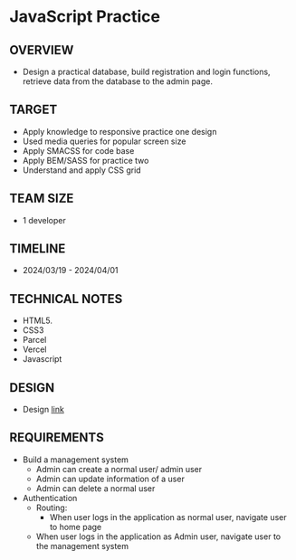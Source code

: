 # JavaScript Practice

## OVERVIEW

- Design a practical database, build registration and login functions, retrieve data from the database to the admin page.

## TARGET

- Apply knowledge to responsive practice one design
- Used media queries for popular screen size
- Apply SMACSS for code base
- Apply BEM/SASS for practice two
- Understand and apply CSS grid

## TEAM SIZE

- 1 developer

## TIMELINE

- 2024/03/19 -  2024/04/01

## TECHNICAL NOTES

- HTML5.
- CSS3
- Parcel
- Vercel
- Javascript

## DESIGN

- Design [link](<https://www.figma.com/file/f5aeSbWawmBoyp38gYNEBR/CMS-Template-(Community)?type=design&node-id=0-1&mode=design&t=rTLwuw9GlfU4MQcC-0>)

## REQUIREMENTS

- Build a management system
  - Admin can create a normal user/ admin user
  - Admin can update information of a user
  - Admin can delete a normal user
- Authentication
  - Routing:
    - When user logs in the application as normal user, navigate user to home page
  - When user logs in the application as Admin user, navigate user to the management system
